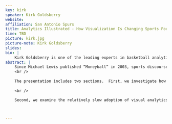 ```yaml
---
key: kirk
speaker: Kirk Goldsberry
website: 
affiliation: San Antonio Spurs
title: Analytics Illustrated - How Visualization Is Changing Sports Forever 
time: TBD
picture: kirk.jpg
picture-note: Kirk Goldsberry
slides: 
bio: |
    Kirk Goldsberry is one of the leading experts in basketball analytics, a booming new field that has taken the sport by storm. He is currently the Vice President of Strategic Research for the San Antonio Spurs and the chief analytics consultant for USA Basketball. Previously a staff writer at Grantland and FiveThirtyEight.com(http://FiveThirtyEight.com), he has written hundreds of articles about the NBA. Prior to his writing career, Goldsberry worked as a professor at Harvard University and Michigan State University.
abstract: |
    Since Michael Lewis published “Moneyball” in 2003, sports discourse has become increasingly more analytical and data driven. However, only recently is it becoming properly visual. The intersection of visualization and sports analytics is a truly exciting place in 2018, and this presentation describes how and why visualization is uniquely equipped to reform and reshape sports discourse forever.  
    <br />
    
    The presentation includes two sections.  First, we investigate how visualization has helped shaped new analytical awakenings in professional basketball this decade and how those awakenings are reshaping the entire aesthetic of the sport.  Recent visual advances in basketball analytics have enabled the construction and dissemination of new knowledge centered around the key interactions between performance and space in the NBA. In turn, organizations are responding by altering in-game strategies, player valuations, and player development protocols.  
    
    <br />

    Second, we examine the relatively slow adoption of visual analytics in the sports world. Despite the massive appetite for insights about athletes and teams, pro sports have generally been slow to leverage the immense opportunities visual analytics provide. Why is this? One reason is the simple lack of available data; however, that’s not all. In many cases, available data exists for years before powerful visual treatments are leveraged. This lag is both fascinating and important to investigate in part because it is by no means unique to the sports industry. We conclude with the identification of key concepts that will guide the future interactions between sports and visual data science.


   
---
```

